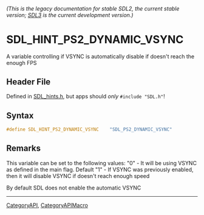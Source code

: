 ###### (This is the legacy documentation for stable SDL2, the current stable version; [SDL3](https://wiki.libsdl.org/SDL3/) is the current development version.)
# SDL_HINT_PS2_DYNAMIC_VSYNC

A variable controlling if VSYNC is automatically disable if doesn't reach the enough FPS

## Header File

Defined in [SDL_hints.h](https://github.com/libsdl-org/SDL/blob/SDL2/include/SDL_hints.h), but apps should _only_ `#include "SDL.h"`!

## Syntax

```c
#define SDL_HINT_PS2_DYNAMIC_VSYNC    "SDL_PS2_DYNAMIC_VSYNC"
```

## Remarks

This variable can be set to the following values: "0" - It will be using
VSYNC as defined in the main flag. Default "1" - If VSYNC was previously
enabled, then it will disable VSYNC if doesn't reach enough speed

By default SDL does not enable the automatic VSYNC

----
[CategoryAPI](CategoryAPI), [CategoryAPIMacro](CategoryAPIMacro)

